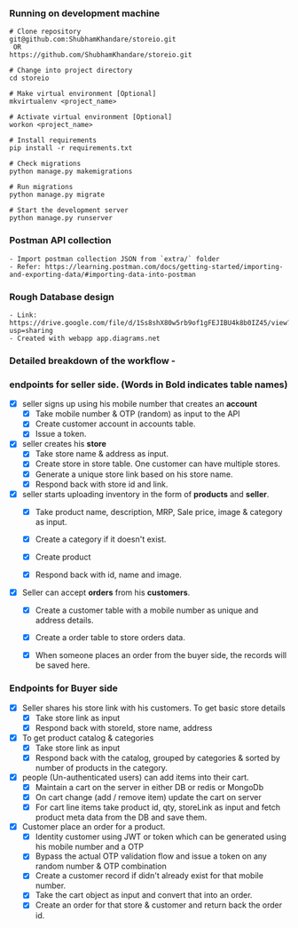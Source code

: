 ### Running on development machine

    # Clone repository
    git@github.com:ShubhamKhandare/storeio.git
     OR
    https://github.com/ShubhamKhandare/storeio.git
    
    # Change into project directory
    cd storeio
    
    # Make virtual environment [Optional]
    mkvirtualenv <project_name>
    
    # Activate virtual environment [Optional]
    workon <project_name>
    
    # Install requirements
    pip install -r requirements.txt
    
    # Check migrations
    python manage.py makemigrations
    
    # Run migrations
    python manage.py migrate
    
    # Start the development server
    python manage.py runserver
    
### Postman API collection
    - Import postman collection JSON from `extra/` folder
    - Refer: https://learning.postman.com/docs/getting-started/importing-and-exporting-data/#importing-data-into-postman
 
### Rough Database design
    - Link: https://drive.google.com/file/d/1Ss8shX80w5rb9of1gFEJIBU4k8b0IZ45/view?usp=sharing
    - Created with webapp app.diagrams.net 
   
### Detailed breakdown of the workflow -

 ### endpoints for seller side. (Words in Bold indicates table names)
 
- [x]  seller signs up using his mobile number that creates an **account**
	- [x]  Take mobile number & OTP (random) as input to the API
	- [x]  Create customer account in accounts table.
	- [x]  Issue a token.  

- [x]  seller creates his **store**
	- [x]  Take store name & address as input.  
	- [x]  Create store in store table. One customer can have multiple stores.
	- [x]  Generate a unique store link based on his store name.
	- [x]  Respond back with store id and link.

- [x]  seller starts uploading inventory in the form of **products** and **seller**.
	- [x]  Take product name, description, MRP, Sale price, image & category as input.  
	- [x]  Create a category if it doesn't exist.
	- [x]  Create product
	- [x]  Respond back with id, name and image.
	 
  
- [x]  Seller can accept **orders** from his **customers**.
	- [x]  Create a customer table with a mobile number as unique and address details.    
	- [x]  Create a order table to store orders data.
	- [x]  When someone places an order from the buyer side, the records will be saved here.
	   

### Endpoints for Buyer side

 
- [x]  Seller shares his store link with his customers. To get basic store details
	- [x]  Take store link as input    
	- [x]  Respond back with storeId, store name, address

- [x]  To get product catalog & categories
	- [x]  Take store link as input    
	- [x]  Respond back with the catalog, grouped by categories & sorted by number of products in the category.

- [x]  people (Un-authenticated users) can add items into their cart.
	- [x]  Maintain a cart on the server in either DB or redis or MongoDb    
	- [x]  On cart change (add / remove item) update the cart on server
	- [x]  For cart line items take product id, qty, storeLink as input and fetch product meta data from the DB and save them.
  
- [x]  Customer place an order for a product. 
	- [x]  Identity customer using JWT or token which can be generated using his mobile number and a OTP 
	- [x]  Bypass the actual OTP validation flow and issue a token on any random number & OTP combination
	- [x]  Create a customer record if didn't already exist for that mobile number.
	- [x]  Take the cart object as input and convert that into an order.
	- [x]  Create an order for that store & customer and return back the order id.
